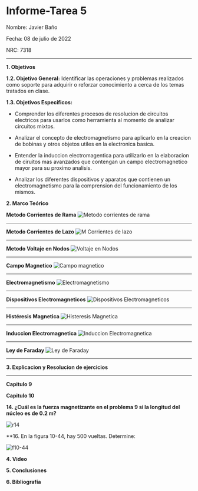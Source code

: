 # Informe-Tarea 5

Nombre: Javier Baño      

Fecha: 08 de julio de 2022

NRC: 7318

***
**1. Objetivos**

**1.2. Objetivo General:** Identificar las operaciones y problemas realizados como soporte para adquirir o reforzar conocimiento a cerca de los temas tratados en clase. 

**1.3. Objetivos Específicos:**

* Comprender los diferentes procesos de resolucion de circuitos electricos para usarlos como herramienta al momento de analizar circuitos mixtos.

* Analizar el concepto de electromagnetismo para aplicarlo en la creacion de bobinas y otros objetos utiles en la electronica basica.

* Entender la induccion electromagentica para utilizarlo en la elaboracion de ciruitos mas avanzados que contengan un campo electromagnetico mayor para su proximo analisis. 

* Analizar los diferentes dispositivos y aparatos que contienen un electromagnetismo para la comprension del funcionamiento de los mismos.

**2. Marco Teórico**

**Metodo Corrientes de Rama**
![Metodo corrientes de rama](https://user-images.githubusercontent.com/105677231/177655072-b53a4c07-ab91-4398-bce0-484022242e1b.JPG)

***

**Metodo Corrientes de Lazo**
![M Corrientes de lazo](https://user-images.githubusercontent.com/105677231/177655137-2501682d-1156-4d45-850f-b01817a19302.JPG)

***

**Metodo Voltaje en Nodos**
![Voltaje en Nodos](https://user-images.githubusercontent.com/105677231/177655174-c51c7c60-a297-404c-9870-5cccb10ac61f.JPG)

***

**Campo Magnetico**
![Campo magnetico](https://user-images.githubusercontent.com/105677231/177655201-a16218d6-01c2-4f3d-a027-5ae8b4f65ef5.JPG)

***

**Electromagnetismo**
![Electromagnetismo](https://user-images.githubusercontent.com/105677231/177655226-3ba23726-3e85-431e-a279-68cc164d24af.JPG)

***

**Dispositivos Electromagneticos**
![Dispositivos Electromagneticos](https://user-images.githubusercontent.com/105677231/177655251-28dfdc01-f467-484b-82f9-60eabd7e7adf.JPG)

***

**Histéresis Magnetica**
![Histeresis Magnetica](https://user-images.githubusercontent.com/105677231/177655279-d574912f-6781-4598-8ce9-9b62966a1e0a.JPG)

***

**Induccion Electromagnetica**
![Induccion Electromagnetica](https://user-images.githubusercontent.com/105677231/177655300-a88352fd-7879-45be-b13f-72ed9a80d89d.JPG)

***

**Ley de Faraday**
![Ley de Faraday](https://user-images.githubusercontent.com/105677231/177655322-334e7cd6-5b98-493a-aed2-fd4f68abd685.JPG)

***

**3. Explicacion y Resolucion de ejercicios**
***
**Capitulo 9**


**Capitulo 10**

**14. ¿Cuál es la fuerza magnetizante en el problema 9 si la longitud del núcleo es de 0.2 m?**

![r14](https://user-images.githubusercontent.com/105677231/177788039-f43d59dd-01df-442f-a6f4-e0763f161f67.JPG)

**16. En la figura 10-44, hay 500 vueltas. Determine:

![f10-44](https://user-images.githubusercontent.com/105677231/177788395-97396403-f816-4bbf-8e3c-a89e89412529.JPG)


**4. Video**

**5. Conclusiones**

**6. Bibliografía**
